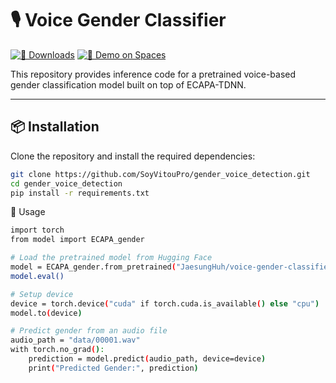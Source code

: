 # 🎙️ Voice Gender Classifier

[![🔄 Downloads](https://img.shields.io/badge/dynamic/json?url=https%3A%2F%2Fhuggingface.co%2Fapi%2Fmodels%2FJaesungHuh%2Fvoice-gender-classifier%3Fexpand%255B%255D%3Ddownloads%26expand%255B%255D%3DdownloadsAllTime&query=%24.downloadsAllTime&label=🤖%20Downloads)](https://huggingface.co/JaesungHuh/voice-gender-classifier)
[![🚀 Demo on Spaces](https://img.shields.io/badge/%F0%9F%A4%97%20Spaces-Demo-blue)](https://huggingface.co/spaces/JaesungHuh/voice-gender-classifier)

This repository provides inference code for a pretrained voice-based gender classification model built on top of ECAPA-TDNN.

---

## 📦 Installation

Clone the repository and install the required dependencies:

```bash
git clone https://github.com/SoyVitouPro/gender_voice_detection.git
cd gender_voice_detection
pip install -r requirements.txt
```

🧠 Usage

```bash
import torch
from model import ECAPA_gender

# Load the pretrained model from Hugging Face
model = ECAPA_gender.from_pretrained("JaesungHuh/voice-gender-classifier")
model.eval()

# Setup device
device = torch.device("cuda" if torch.cuda.is_available() else "cpu")
model.to(device)

# Predict gender from an audio file
audio_path = "data/00001.wav"
with torch.no_grad():
    prediction = model.predict(audio_path, device=device)
    print("Predicted Gender:", prediction)

```